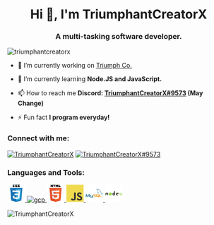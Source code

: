 <!-- ➡️ CSS (Cascading Style Sheets) File! -->

<!-- Key: -->
<!-- ➡️ Start -->
<!-- ✅ Success -->
<!-- ⚠️ Danger -->
<!-- ❌ Error -->
<!-- ℹ️ Information -->
<!-- ⚙️ Optional Setting -->
<!-- ⬅️ End -->

<link rel="preconnect" href="https://fonts.googleapis.com">
<link rel="preconnect" href="https://fonts.gstatic.com" crossorigin>
<link href="https://fonts.googleapis.com/css2?family=Fredoka+One&display=swap" rel="stylesheet">

<link href="DefaultStyle.css" rel="stylesheet" type="text/css" title="Default Style">

<h1 align="center">Hi 👋, I'm TriumphantCreatorX</h1>
<h3 align="center">A multi-tasking software developer.</h3>

<p align="left"> <img src="https://komarev.com/ghpvc/?username=triumphantcreatorx&label=Profile%20Views&color=00aecd&style=flat" alt="triumphantcreatorx" /> </p>

- 🔭 I’m currently working on [Triumph Co.](https://www.github.com/Triumph-Co)

- 🌱 I’m currently learning **Node.JS and JavaScript.**

- 📫 How to reach me **Discord: [TriumphantCreatorX#9573](https://www.discordapp.com/users/680533789671292955) (May Change)**

- ⚡ Fun fact **I program everyday!**

<h3 align="left">Connect with me:</h3>
<p align="left">
<a href="https://www.youtube.com/c/TriumphantCreatorX" target="blank"><img align="center" src="https://raw.githubusercontent.com/rahuldkjain/github-profile-readme-generator/master/src/images/icons/Social/youtube.svg" alt="TriumphantCreatorX" height="30" width="40" /></a>
<a href="https://discordapp.com/users/680533789671292955" target="blank"><img align="center" src="https://raw.githubusercontent.com/rahuldkjain/github-profile-readme-generator/master/src/images/icons/Social/discord.svg" alt="TriumphantCreatorX#9573" height="30" width="40" /></a>
</p>

<h3 align="left">Languages and Tools:</h3>
<p align="left"> <a href="https://www.w3schools.com/css/" target="_blank" rel="noreferrer"> <img src="https://raw.githubusercontent.com/devicons/devicon/master/icons/css3/css3-original-wordmark.svg" alt="css3" width="40" height="40"/> </a> <a href="https://cloud.google.com" target="_blank" rel="noreferrer"> <img src="https://www.vectorlogo.zone/logos/google_cloud/google_cloud-icon.svg" alt="gcp" width="40" height="40"/> </a> <a href="https://www.w3.org/html/" target="_blank" rel="noreferrer"> <img src="https://raw.githubusercontent.com/devicons/devicon/master/icons/html5/html5-original-wordmark.svg" alt="html5" width="40" height="40"/> </a> <a href="https://developer.mozilla.org/en-US/docs/Web/JavaScript" target="_blank" rel="noreferrer"> <img src="https://raw.githubusercontent.com/devicons/devicon/master/icons/javascript/javascript-original.svg" alt="javascript" width="40" height="40"/> </a> <a href="https://www.mysql.com/" target="_blank" rel="noreferrer"> <img src="https://raw.githubusercontent.com/devicons/devicon/master/icons/mysql/mysql-original-wordmark.svg" alt="mysql" width="40" height="40"/> </a> <a href="https://nodejs.org" target="_blank" rel="noreferrer"> <img src="https://raw.githubusercontent.com/devicons/devicon/master/icons/nodejs/nodejs-original-wordmark.svg" alt="nodejs" width="40" height="40"/> </a> </p>

<p><img align="center" src="https://github-readme-stats.vercel.app/api/top-langs?username=triumphantcreatorx&show_icons=true&title_color=00aecd&text_color=cdcdcd&bg_color=ffffff&locale=en&layout=compact" alt="TriumphantCreatorX" /></p>
